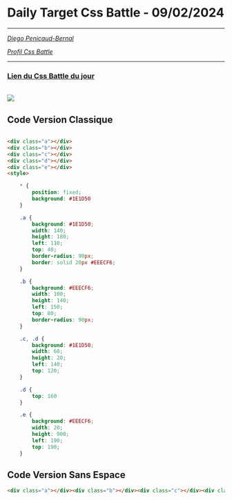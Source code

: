 # Daily Target Css Battle - 09/02/2024

<hr>

[<em>Diego Penicaud-Bernal</em>](https://github.com/Diego-PB)

[<em>Profil Css Battle</em>](https://cssbattle.dev/player/diegopb)

<hr>

### [Lien du Css Battle du jour](https://cssbattle.dev/play/Oi9KI18ltoYIRtsLl851)

<br>
<img src="https://firebasestorage.googleapis.com/v0/b/cssbattleapp.appspot.com/o/user%2Fummd3POvEDfFyeFvVdOMG3OOrwE2%2Ftargets%2Ftarget_le0q4S1@2x.png?alt=media">

## Code Version Classique

```html

<div class="a"></div>
<div class="b"></div>
<div class="c"></div>
<div class="d"></div>
<div class="e"></div>
<style>

    * {
        position: fixed;
        background: #1E1D50
    }

    .a {
        background: #1E1D50;
        width: 140;
        height: 180;
        left: 110;
        top: 40;
        border-radius: 90px;
        border: solid 20px #EEECF6;
    }

    .b {
        background: #EEECF6;
        width: 100;
        height: 140;
        left: 150;
        top: 80;
        border-radius: 90px;
    }

    .c, .d {
        background: #1E1D50;
        width: 60;
        height: 20;
        left: 140;
        top: 120;
    }

    .d {
        top: 160
    }

    .e {
        background: #EEECF6;
        width: 20;
        height: 900;
        left: 190;
        top: 190;
    }
```

## Code Version Sans Espace

```html
<div class="a"></div><div class="b"></div><div class="c"></div><div class="d"></div><div class="e"><style> *{position:fixed;background:#1E1D50}.a{background:#1E1D50;width:140;  height:180;left:110;top:40;border-radius:90px;border:solid 20px #EEECF6}.b{background:#EEECF6; width:100;height:140;left:150;  top:80;border-radius:90px;}.c,.d{background:#1E1D50;  width:60;height:20;left:140; top:120}.d{top:160}.e{ background:#EEECF6;width:20;height:900;left:190;top:190;
```
